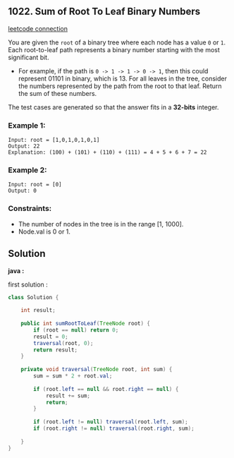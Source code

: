## 1022. Sum of Root To Leaf Binary Numbers

[leetcode connection](https://leetcode.com/problems/sum-of-root-to-leaf-binary-numbers/)

You are given the `root` of a binary tree where each node has a value `0` or `1`. Each root-to-leaf path represents a binary number starting with the most significant bit.

* For example, if the path is `0 -> 1 -> 1 -> 0 -> 1`, then this could represent 01101 in binary, which is 13.
For all leaves in the tree, consider the numbers represented by the path from the root to that leaf. Return the sum of these numbers.

The test cases are generated so that the answer fits in a **32-bits** integer.

### Example 1:
```
Input: root = [1,0,1,0,1,0,1]
Output: 22
Explanation: (100) + (101) + (110) + (111) = 4 + 5 + 6 + 7 = 22
```

### Example 2:
```
Input: root = [0]
Output: 0
```

### Constraints:

* The number of nodes in the tree is in the range [1, 1000].
* Node.val is 0 or 1.

## Solution

**java :**

first solution :
```java
class Solution {
    
    int result;
    
    public int sumRootToLeaf(TreeNode root) {
        if (root == null) return 0;
        result = 0;
        traversal(root, 0);
        return result;
    }
    
    private void traversal(TreeNode root, int sum) {
        sum = sum * 2 + root.val;
        
        if (root.left == null && root.right == null) {
            result += sum;
            return;
        }
        
        if (root.left != null) traversal(root.left, sum);
        if (root.right != null) traversal(root.right, sum);
        
    }
}
```